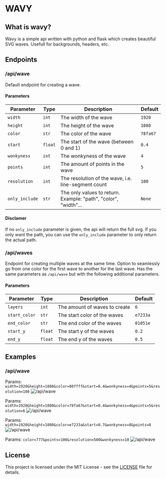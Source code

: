 # WAVY

## What is wavy?

Wavy is a simple api written with python and flask which creates beautiful SVG waves. Usefull for backgrounds, headers, etc.

## Endpoints

### /api/wave

Default endpoint for creating a wave.

#### Parameters

| Parameter      | Type    | Description                                                     | Default  |
| -------------- | ------- | --------------------------------------------------------------- | -------- |
| `width`        | `int`   | The width of the wave                                           | `1920`   |
| `height`       | `int`   | The height of the wave                                          | `1080`   |
| `color`        | `str`   | The color of the wave                                           | `78fa67` |
| `start`        | `float` | The start of the wave (between 0 and 1)                         | `0.4`    |
| `wonkyness`    | `int`   | The wonkyness of the wave                                       | `4`      |
| `points`       | `int`   | The amount of points in the wave                                | `5`      |
| `resolution`   | `int`   | The resolution of the wave, i.e. line-segment count             | `100`    |
| `only_include` | `str`   | The only values to return. Example: "path", "color", "width"... | `None`   |

#### Disclamer

If no `only_include` parameter is given, the api will return the full svg. If you only want the path, you can use the `only_include` parameter to only return the actual path.

### /api/waves

Endpoint for creating multiple waves at the same time. Option to seamlessly go from one color for the first wave to another for the last wave. Has the same parameters as `/api/wave` but with the following additional parameters.

#### Parameters

| Parameter     | Type    | Description                   | Default  |
| ------------- | ------- | ----------------------------- | -------- |
| `layers`      | `int`   | The amount of waves to create | `6`      |
| `start_color` | `str`   | The start color of the waves  | `e7233a` |
| `end_color`   | `str`   | The end color of the waves    | `01051e` |
| `start_y`     | `float` | The start y of the waves      | `0.2`    |
| `end_y`       | `float` | The end y of the waves        | `0.5`    |

## Examples

### /api/wave

Params: `width=1920&height=1080&color=00ffff&start=0.4&wonkyness=4&points=5&resolution=100`
![/api/wave](http://127.0.0.1:5000/api/wave?width=1920&height=1080&color=00ffff&start=0.4&wonkyness=4&points=5&resolution=100)

Params: `width=1920&height=1080&color=78fa67&start=0.4&wonkyness=4&points=5&resolution=6`
![/api/wave](http://127.0.0.1:5000/api/wave?width=1920&height=1080&color=78fa67&start=0.4&wonkyness=4&points=5&resolution=6)

Params: `width=1920&height=1080&color=e7233a&start=0.7&wonkyness=8&points=8`
![/api/wave](http://127.0.0.1:5000/api/wave?width=1920&height=1080&color=e7233a&start=0.7&wonkyness=8&points=8)

Params: `color=777&points=100&resolution=500&wonkyness=10`
![/api/wave](http://127.0.0.1:5000/api/wave?color=777&points=100&resolution=500)


## License
This project is licensed under the MIT License - see the [LICENSE](LICENSE) file for details.
